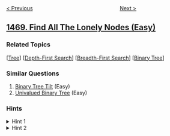 <!--|This file generated by command(leetcode description); DO NOT EDIT.    |-->
<!--+----------------------------------------------------------------------+-->
<!--|@author    openset <openset.wang@gmail.com>                           |-->
<!--|@link      https://github.com/openset                                 |-->
<!--|@home      https://github.com/openset/leetcode                        |-->
<!--+----------------------------------------------------------------------+-->

[< Previous](../calculate-salaries "Calculate Salaries")
　　　　　　　　　　　　　　　　
[Next >](../shuffle-the-array "Shuffle the Array")

## [1469. Find All The Lonely Nodes (Easy)](https://leetcode.com/problems/find-all-the-lonely-nodes "寻找所有的独生节点")



### Related Topics
  [[Tree](../../tag/tree/README.md)]
  [[Depth-First Search](../../tag/depth-first-search/README.md)]
  [[Breadth-First Search](../../tag/breadth-first-search/README.md)]
  [[Binary Tree](../../tag/binary-tree/README.md)]

### Similar Questions
  1. [Binary Tree Tilt](../binary-tree-tilt) (Easy)
  1. [Univalued Binary Tree](../univalued-binary-tree) (Easy)

### Hints
<details>
<summary>Hint 1</summary>
Do a simple tree traversal, try to check if the current node is lonely or not.
</details>

<details>
<summary>Hint 2</summary>
Node is lonely if at least one of the left/right pointers is null.
</details>

